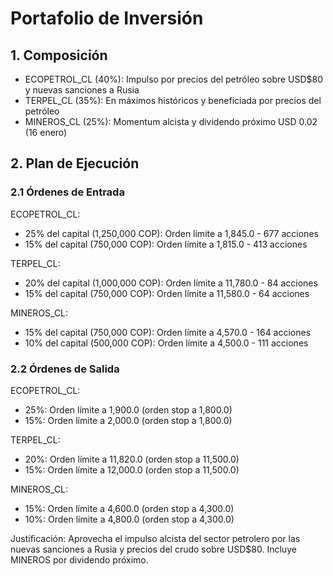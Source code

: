 # Portafolio de Inversión

## 1. Composición

- ECOPETROL_CL (40%): Impulso por precios del petróleo sobre USD$80 y nuevas sanciones a Rusia
- TERPEL_CL (35%): En máximos históricos y beneficiada por precios del petróleo
- MINEROS_CL (25%): Momentum alcista y dividendo próximo USD 0.02 (16 enero)

## 2. Plan de Ejecución

### 2.1 Órdenes de Entrada

ECOPETROL_CL:
- 25% del capital (1,250,000 COP): Orden límite a 1,845.0 - 677 acciones
- 15% del capital (750,000 COP): Orden límite a 1,815.0 - 413 acciones

TERPEL_CL:
- 20% del capital (1,000,000 COP): Orden límite a 11,780.0 - 84 acciones
- 15% del capital (750,000 COP): Orden límite a 11,580.0 - 64 acciones

MINEROS_CL:
- 15% del capital (750,000 COP): Orden límite a 4,570.0 - 164 acciones
- 10% del capital (500,000 COP): Orden límite a 4,500.0 - 111 acciones

### 2.2 Órdenes de Salida

ECOPETROL_CL:
- 25%: Orden límite a 1,900.0 (orden stop a 1,800.0)
- 15%: Orden límite a 2,000.0 (orden stop a 1,800.0)

TERPEL_CL:
- 20%: Orden límite a 11,820.0 (orden stop a 11,500.0)
- 15%: Orden límite a 12,000.0 (orden stop a 11,500.0)

MINEROS_CL:
- 15%: Orden límite a 4,600.0 (orden stop a 4,300.0)
- 10%: Orden límite a 4,800.0 (orden stop a 4,300.0)

Justificación: Aprovecha el impulso alcista del sector petrolero por las nuevas sanciones a Rusia y precios del crudo sobre USD$80. Incluye MINEROS por dividendo próximo. 